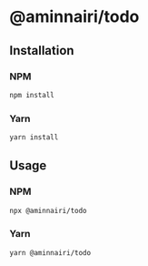 # @aminnairi/todo

## Installation

### NPM

```bash
npm install
```

### Yarn

```bash
yarn install
```

## Usage

### NPM

```bash
npx @aminnairi/todo
```

### Yarn

```bash
yarn @aminnairi/todo
```